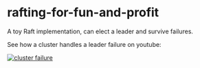 # rafting-for-fun-and-profit

A toy Raft implementation, can elect a leader and survive failures.

See how a cluster handles a leader failure on youtube:

[![cluster failure](https://img.youtube.com/vi/nRrJZjvlEbk/0.jpg)](https://www.youtube.com/watch?v=nRrJZjvlEbk)
